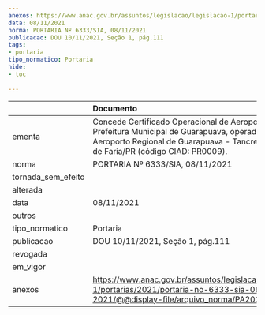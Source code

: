 ```yaml
---
anexos: https://www.anac.gov.br/assuntos/legislacao/legislacao-1/portarias/2021/portaria-no-6333-sia-08-11-2021/@@display-file/arquivo_norma/PA2021-6333.pdf
data: 08/11/2021
norma: PORTARIA Nº 6333/SIA, 08/11/2021
publicacao: DOU 10/11/2021, Seção 1, pág.111
tags:
- portaria
tipo_normatico: Portaria
hide: 
- toc 
 
---
```


|                    | Documento                                                                                                                                                                            |
|:-------------------|:-------------------------------------------------------------------------------------------------------------------------------------------------------------------------------------|
| ementa             | Concede Certificado Operacional de Aeroporto à Prefeitura Municipal de Guarapuava, operador do Aeroporto Regional de Guarapuava - Tancredo Thómas de Faria/PR (código CIAD: PR0009). |
| norma              | PORTARIA Nº 6333/SIA, 08/11/2021                                                                                                                                                     |
| tornada_sem_efeito |                                                                                                                                                                                      |
| alterada           |                                                                                                                                                                                      |
| data               | 08/11/2021                                                                                                                                                                           |
| outros             |                                                                                                                                                                                      |
| tipo_normatico     | Portaria                                                                                                                                                                             |
| publicacao         | DOU 10/11/2021, Seção 1, pág.111                                                                                                                                                     |
| revogada           |                                                                                                                                                                                      |
| em_vigor           |                                                                                                                                                                                      |
| anexos             | https://www.anac.gov.br/assuntos/legislacao/legislacao-1/portarias/2021/portaria-no-6333-sia-08-11-2021/@@display-file/arquivo_norma/PA2021-6333.pdf                                 |